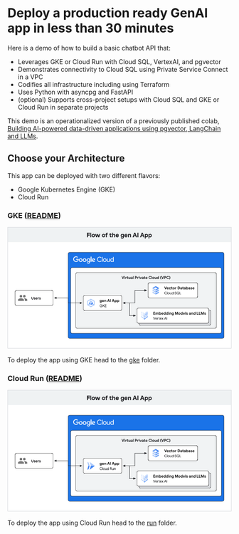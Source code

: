 # Deploy a production ready GenAI app in less than 30 minutes

Here is a demo of how to build a basic chatbot API that:

- Leverages GKE or Cloud Run with Cloud SQL, VertexAI, and pgvector
- Demonstrates connectivity to Cloud SQL using Private Service Connect in a VPC
- Codifies all infrastructure including using Terraform
- Uses Python with asyncpg and FastAPI
- (optional) Supports cross-project setups with Cloud SQL and GKE or Cloud Run
  in separate projects

This demo is an operationalized version of a previously published colab,
[Building AI-powered data-driven applications using pgvector, LangChain and
LLMs][colab].

[colab]: https://colab.sandbox.google.com/github/GoogleCloudPlatform/python-docs-samples/blob/main/cloud-sql/postgres/pgvector/notebooks/pgvector_gen_ai_demo.ipynb

## Choose your Architecture

This app can be deployed with two different flavors:

- Google Kubernetes Engine (GKE)
- Cloud Run

### GKE ([README](gke/README.md))

![image](gke/system-diagram.png)

To deploy the app using GKE head to the [gke](gke/README.md) folder.

### Cloud Run ([README](run/README.md))

![image](run/system-diagram.png)

To deploy the app using Cloud Run head to the [run](run/README.md) folder.

